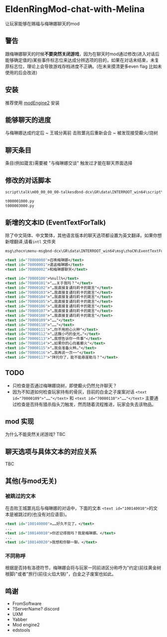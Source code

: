 # EldenRingMod-chat-with-Melina

让玩家能够在赐福与梅琳娜聊天的mod

## 警告

跟梅琳娜聊天的时候**不要突然关闭游戏**，因为在聊天时mod通过修改(进入对话后能够确定值的)某些事件标志位来达成分辨选项的目的，如果在对话未结束，未复原标志位，理论上会导致游戏存档进度不正确。(在未来摸清更多even flag 比如未使用的后会改进)

## 安装

推荐使用 [modEngine2]("https://github.com/soulsmods/ModEngine2") 安装

## 能够聊天的进度

与梅琳娜达成约定后 ~ 王城分离前
击败噩兆后重新会合 ~ 被发现接受癫火/烧树

## 聊天条目

条目(例如箴言)需要被 "与梅琳娜交谈" 触发过才能在聊天界面选择

## 修改的对话脚本

```xml
script\talk\m00_00_00_00-talkesdbnd-dcx\GR\data\INTERROOT_win64\script\talk\m00_00_00_00

t000001000.py
t000003000.py
```

## 新增的文本ID (EventTextForTalk)

除了中文简体、中文繁体，其他语言版本的聊天选项都设置为英文翻译。如果你想新增翻译,请看```intl``` 文件夹

```xml
msg\zhocn\menu-msgbnd-dcx\GR\data\INTERROOT_win64\msg\zhoCN\EventTextForTalk.fmg.xml
```

``` xml
<text id="70000000">召唤梅琳娜</text>
<text id="70000001">遣返梅琳娜</text>
<text id="70000002">和梅琳娜聊天</text>

<text id="70000100">%null%</text>
<text id="70000101">"……关于我吗？"</text>
<text id="70000102">"…我直接复诵玛莉卡的箴言"</text>
<text id="70000103">"…我直接复诵玛莉卡的箴言"</text>
<text id="70000104">"…我直接复诵玛莉卡的箴言"</text>
<text id="70000105">"…我直接复诵玛莉卡的箴言"</text>
<text id="70000106">"…我直接复诵玛莉卡的箴言"</text>
<text id="70000107">"…我直接复诵玛莉卡的箴言"</text>
<text id="70000108">"…我直接复诵玛莉卡的箴言"</text>
<text id="70000109">"……"</text>
<text id="70000110">"……"</text>
<text id="70000111">"…你不用担心火种"</text>
<text id="70000112">"…这簇小巧的金光…"</text>
<text id="70000113">"…我想告诉你一件事"</text>
<text id="70000114">"…如果你的心向着癫火"</text>
<text id="70000115">"…我会准备火种…"</text>
<text id="70000116">"…我再说一次──"</text>
<text id="70000117">"拜托你了，能不能悬崖勒马？"</text>
```

## TODO

- 只检查是否通过梅琳娜烧树，即使癫火仍然允许聊天？
- 因为不知道如何检查玩家持有的骨灰，目前的白金之子废案对话 ```<text id="70000109">"……"</text>``` 和 ```<text id="70000110">"……"</text>``` 主要通过检查是否持有猎杀指头刀触发，然而随着流程推进，玩家会失去该物品。

## mod 实现

为什么不能突然关闭游戏?
TBC

## 聊天选项与具体文本的对应关系

TBC

## 其他(与mod无关)

### 被跳过的文本

在击败王城噩兆后与梅琳娜的对话中，下面的文本 ```<text id="100140010">```的文本是被跳过的(也没有对应语音)。

```xml
<text id="100140000">……好久不见了。</text>
...
<text id="100140010">你还记得我吗？我是梅琳娜。</text>
...
<text id="100140020">我想和你聊一聊。</text>
```

### 不同称呼

根据是否持有洛德符节，梅琳娜会将与玩家一同前进区分称呼为"约定(前往黄金树根脚)"或者"旅行(前往火焰大锅)"，白金之子废案也如此。

## 鸣谢

- FromSoftware
- ?ServerName? discord
- UXM
- Yabber
- Mod engine2
- edstools
